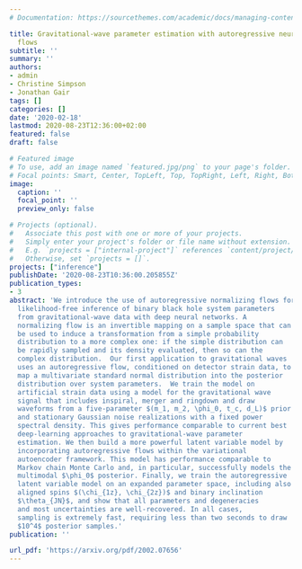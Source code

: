 ```yaml
---
# Documentation: https://sourcethemes.com/academic/docs/managing-content/

title: Gravitational-wave parameter estimation with autoregressive neural network
  flows
subtitle: ''
summary: ''
authors:
- admin
- Christine Simpson
- Jonathan Gair
tags: []
categories: []
date: '2020-02-18'
lastmod: 2020-08-23T12:36:00+02:00
featured: false
draft: false

# Featured image
# To use, add an image named `featured.jpg/png` to your page's folder.
# Focal points: Smart, Center, TopLeft, Top, TopRight, Left, Right, BottomLeft, Bottom, BottomRight.
image:
  caption: ''
  focal_point: ''
  preview_only: false

# Projects (optional).
#   Associate this post with one or more of your projects.
#   Simply enter your project's folder or file name without extension.
#   E.g. `projects = ["internal-project"]` references `content/project/deep-learning/index.md`.
#   Otherwise, set `projects = []`.
projects: ["inference"]
publishDate: '2020-08-23T10:36:00.205855Z'
publication_types:
- 3
abstract: 'We introduce the use of autoregressive normalizing flows for rapid
  likelihood-free inference of binary black hole system parameters
  from gravitational-wave data with deep neural networks. A
  normalizing flow is an invertible mapping on a sample space that can
  be used to induce a transformation from a simple probability
  distribution to a more complex one: if the simple distribution can
  be rapidly sampled and its density evaluated, then so can the
  complex distribution.  Our first application to gravitational waves
  uses an autoregressive flow, conditioned on detector strain data, to
  map a multivariate standard normal distribution into the posterior
  distribution over system parameters.  We train the model on
  artificial strain data using a model for the gravitational wave
  signal that includes inspiral, merger and ringdown and draw
  waveforms from a five-parameter $(m_1, m_2, \phi_0, t_c, d_L)$ prior
  and stationary Gaussian noise realizations with a fixed power
  spectral density. This gives performance comparable to current best
  deep-learning approaches to gravitational-wave parameter
  estimation. We then build a more powerful latent variable model by
  incorporating autoregressive flows within the variational
  autoencoder framework. This model has performance comparable to
  Markov chain Monte Carlo and, in particular, successfully models the
  multimodal $\phi_0$ posterior. Finally, we train the autoregressive
  latent variable model on an expanded parameter space, including also
  aligned spins $(\chi_{1z}, \chi_{2z})$ and binary inclination
  $\theta_{JN}$, and show that all parameters and degeneracies
  and most uncertainties are well-recovered. In all cases,
  sampling is extremely fast, requiring less than two seconds to draw
  $10^4$ posterior samples.'
publication: ''

url_pdf: 'https://arxiv.org/pdf/2002.07656'
---
```

